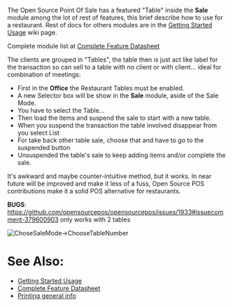 The Open Source Point Of Sale has a featured "Table" inside the **Sale**  module among the lot of rest of features, this brief describe how to use for a restaurant. Rest of docs for others modules are in the [Getting Started Usage](Getting-Started-usage) wiki page.

Complete module list at [Complete Feature Datasheet](complete-feature-datasheet#complete-list-of-features)

The clients are grouped in "Tables", the table then is just act like label for the transaction so can sell to a table with no client or with client... ideal for combination of meetings:

* First in the **Office** the Restaurant Tables must be enabled.
* A new Selector box will be show in the **Sale** module, aside of the Sale Mode. 
* You have to select the Table...
* Then load the items and suspend the sale to start with a new table.
* When you suspend the transaction the table involved disappear from you select List
* For take back other table sale, choose that and have to go to the suspended button
* Unsuspended the table's sale to keep adding items and/or complete the sale.

It's awkward and maybe counter-intuitive method, but it works. In near future will be improved and make it less of a fuss, Open Source POS contributions make it a solid POS alternative for restaurants.

**BUGS**: https://github.com/opensourcepos/opensourcepos/issues/1933#issuecomment-379600903 only works with 2 tables

![ChoseSaleMode->ChooseTableNumber](https://user-images.githubusercontent.com/38166071/38460567-fa9a8bfa-3a92-11e8-968f-b08ce70851e6.gif)

# See Also:

* [Getting Started Usage](Getting-Started-usage)
* [Complete Feature Datasheet](Ocomplete-feature-datasheet#complete-list-of-features)
* [Printing general info](Printing)